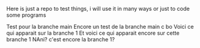 Here is just a repo to test things, i will use it in many ways or just to code some programs

Test pour la branche main
Encore un test de la branche main c bo
Voici ce qui apparait sur la branche 1
Et voici ce qui apparait encore sur cette branche 1
NAni? c'est encore la branche 1? 